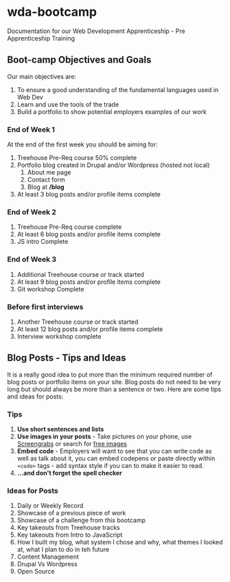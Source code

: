 # wda-bootcamp
Documentation for our Web Development Apprenticeship - Pre Apprenticeship Training

## Boot-camp Objectives and Goals

Our main objectives are:
1. To ensure a good understanding of the fundamental languages used in Web Dev
1. Learn and use the tools of the trade
1. Build a portfolio to show potential employers examples of our work

### End of Week 1
At the end of the first week you should be aiming for:
1. Treehouse Pre-Req course 50% complete
1. Portfolio blog created in Drupal and/or Wordpress (hosted not local)
    1. About me page
    1. Contact form
    1. Blog at **/blog**
1. At least 3 blog posts and/or profile items complete

### End of Week 2

1. Treehouse Pre-Req course complete
1. At least 6 blog posts and/or profile items complete
1. JS intro Complete

### End of Week 3
1. Additional Treehouse course or track started
1. At least 9 blog posts and/or profile items complete
1. Git workshop Complete

### Before first interviews
1. Another Treehouse course or track started
1. At least 12 blog posts and/or profile items complete
1. Interview workshop complete


## Blog Posts - Tips and Ideas
It is a really good idea to put more than the minimum required number of blog posts or portfolio items on your site. Blog posts do not need to be very long but should always be more than a sentence or two. Here are some tips and ideas for posts:

### Tips
1. **Use short sentences and lists**
1. **Use images in your posts** - Take pictures on your phone, use  [Screengrabs](https://chrome.google.com/webstore/detail/awesome-screenshot-minus/bnophbnknjcjnbadhhkciahanapffepm?hl=en) or search for [free images](https://medium.com/@dustin/stock-photos-that-dont-suck-62ae4bcbe01b)
1. **Embed code** - Employers will want to see that you can write code as well as talk about it, you can embed codepens or paste directly within `<code>` tags - add syntax style if you can to make it easier to read.
1. **...and don't forget the spell checker**

### Ideas for Posts
1. Daily or Weekly  Record
1. Showcase of a previous piece of work
1. Showcase of a challenge from this bootcamp
1. Key takeouts from Treehouse tracks
1. Key takeouts from Intro to JavaScript
1. How I built my blog, what system I chose and why, what themes I looked at, what I plan to do in teh future
1. Content Management
1. Drupal Vs Wordpress
1. Open Source
